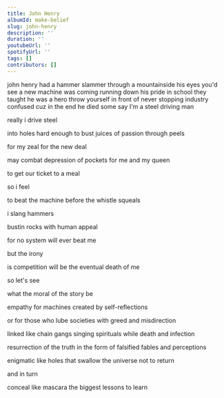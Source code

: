 ```yaml
---
title: John Henry
albumId: make-belief
slug: john-henry
description: ''
duration: ''
youtubeUrl: ''
spotifyUrl: ''
tags: []
contributors: []
---
```


john henry had a hammer slammer through a mountainside his eyes
you'd see a new machine was coming running down his pride
in school they taught he was a hero throw yourself in front of never
stopping industry confused cuz in the end he died
some say I'm a steel driving man

really i drive steel

into holes hard enough to bust juices of passion through peels

for my zeal for the new deal

may combat depression of pockets for me and my queen

to get our ticket to a meal

so i feel

to beat the machine before the whistle squeals

i slang hammers

bustin rocks with human appeal

for no system will ever beat me

but the irony 

is competition will be the eventual death of me

so let's see

what the moral of the story be

empathy for machines created by self-reflections

or for those who lube societies with greed and misdirection

linked like chain gangs singing spirituals while death and infection

resurrection of the truth in the form of falsified fables and perceptions

enigmatic like holes that swallow the universe not to return

and in turn

conceal like mascara the biggest lessons to learn
